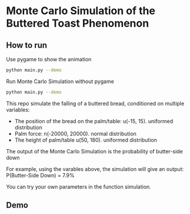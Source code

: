 # Monte Carlo Simulation of the Buttered Toast Phenomenon

## How to run

Use pygame to show the animation

```sh
python main.py --demo
```

Run Monte Carlo Simulation without pygame
```sh
python main.py --demo
```

This repo simulate the falling of a buttered bread, conditioned on multiple variables:

- The position of the bread on the palm/table: u(-15, 15). uniformed distribution
- Palm force: n(-20000, 20000). normal distribution
- The height of palm/table u(50, 180). uniformed distribution

The output of the Monte Carlo Simulation is the probability of butter-side down

For example, using the varables above, the simulation will give an output: 
    P(Butter-Side Down) = 7.9%

You can try your own parameters in the function simulation.

## Demo

